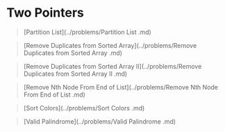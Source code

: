 # Two Pointers

> [Partition List](../problems/Partition List .md)

> [Remove Duplicates from Sorted Array](../problems/Remove Duplicates from Sorted Array .md)

> [Remove Duplicates from Sorted Array II](../problems/Remove Duplicates from Sorted Array II .md)

> [Remove Nth Node From End of List](../problems/Remove Nth Node From End of List .md)

> [Sort Colors](../problems/Sort Colors .md)

> [Valid Palindrome](../problems/Valid Palindrome .md)
